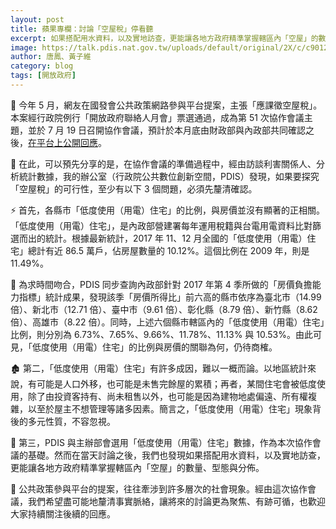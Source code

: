```yaml
---
layout: post
title: 蘋果專欄：討論「空屋稅」停看聽
excerpt: 如果搭配用水資料，以及實地訪查，更能讓各地方政府精準掌握轄區內「空屋」的數量、型態與分佈。
image: https://talk.pdis.nat.gov.tw/uploads/default/original/2X/c/c90126ea4dc7daa2c64754190d534851232265a2.jpeg
author: 唐鳳、黃子維
category: blog
tags: [開放政府]
---
```


🙋 今年 5 月，網友在國發會公共政策網路參與平台提案，主張「應課徵空屋稅」。本案經行政院例行「開放政府聯絡人月會」票選通過，成為第 51 次協作會議主題，並於 7 月 19 日召開協作會議，預計於本月底由財政部與內政部共同確認之後，[在平台上公開回應](https://join.gov.tw/idea/detail/348212d3-179e-4789-9e1e-ff2bcf4c00c8)。

🤔 在此，可以預先分享的是，在協作會議的準備過程中，經由訪談利害關係人、分析統計數據，我的辦公室（行政院公共數位創新空間，PDIS）發現，如果要探究「空屋稅」的可行性，至少有以下 3 個問題，必須先釐清確認。

⚡ 首先，各縣市「低度使用（用電）住宅」的比例，與房價並沒有顯著的正相關。「低度使用（用電）住宅」，是內政部營建署每年運用稅籍與台電用電資料比對篩選而出的統計。根據最新統計，2017 年 11、12 月全國的「低度使用（用電）住宅」總計有近 86.5 萬戶，佔房屋數量的 10.12%。這個比例在 2009 年，則是 11.49%。

🔎 為求時間吻合，PDIS 同步查詢內政部針對 2017 年第 4 季所做的「房價負擔能力指標」統計成果，發現該季「房價所得比」前六高的縣市依序為臺北市（14.99 倍）、新北市（12.71 倍）、臺中市（9.61 倍）、彰化縣（8.79 倍）、新竹縣（8.62 倍）、高雄市（8.22 倍）。同時，上述六個縣市轄區內的「低度使用（用電）住宅」比例，則分別為 6.73%、7.65%、9.66%、11.78%、11.13% 與 10.53%。由此可見，「低度使用（用電）住宅」的比例與房價的關聯為何，仍待商榷。

🏚 第二，「低度使用（用電）住宅」有許多成因，難以一概而論。以地區統計來說，有可能是人口外移，也可能是未售完餘屋的累積；再者，某間住宅會被低度使用，除了由投資客持有、尚未租售以外，也可能是因為建物地處偏遠、所有權複雜，以至於屋主不想管理等諸多因素。簡言之，「低度使用（用電）住宅」現象背後的多元性質，不容忽視。

🚰 第三，PDIS 與主辦部會選用「低度使用（用電）住宅」數據，作為本次協作會議的基礎。然而在當天討論之後，我們也發現如果搭配用水資料，以及實地訪查，更能讓各地方政府精準掌握轄區內「空屋」的數量、型態與分佈。

📂 公共政策參與平台的提案，往往牽涉到許多層次的社會現象。經由這次協作會議，我們希望盡可能地釐清事實脈絡，讓將來的討論更為聚焦、有跡可循，也歡迎大家持續關注後續的回應。
